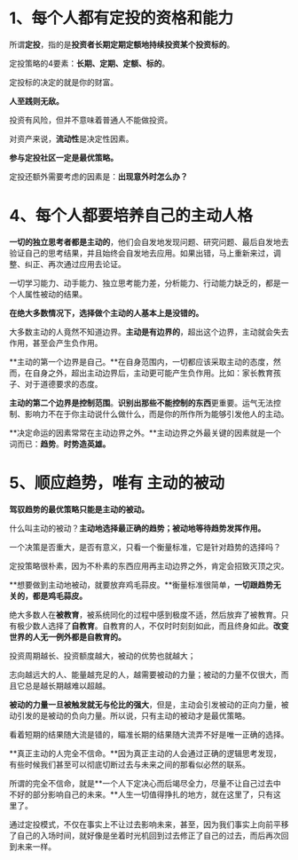 # 1、每个人都有定投的资格和能力

所谓**定投**，指的是**投资者长期定期定额地持续投资某个投资标的**。

定投策略的4要素：**长期、定期、定额、标的**。

定投标的决定的就是你的财富。

**人至践则无敌。**

投资有风险，但并不意味着普通人不能做投资。

对资产来说，**流动性**是决定性因素。

**参与定投社区一定是最优策略。**

定投还额外需要考虑的因素是：**出现意外时怎么办？**

# 4、每个人都要培养自己的主动人格

**一切的独立思考者都是主动的**，他们会自发地发现问题、研究问题、最后自发地去验证自己的思考结果，并且始终会自发地去应用。如果出错，马上重新来过，调整、纠正、再次通过应用去论证。

一切学习能力、动手能力、独立思考能力差，分析能力、行动能力缺乏的，都是一个人属性被动的结果。

**在绝大多数情况下，选择做个主动的人基本上是没错的。**

大多数主动的人竟然不知道边界。**主动是有边界的**，超出这个边界，主动就会失去作用，甚至会产生负作用。

**主动的第一个边界是自己。**在自身范围内，一切都应该采取主动的态度，然而，在自身之外，超出主动边界后，主动更可能产生负作用。比如：家长教育孩子、对于道德要求的态度。

**主动的第二个边界是控制范围**。**识别出那些不能控制的东西**更重要。运气无法控制、影响力不在于你主动说什么做什么，而是你的所作所为能够引发他人的主动。

**决定命运的因素常常在主动边界之外。**主动边界之外最关键的因素就是一个词而已：**趋势**。**时势造英雄。**

# 5、顺应趋势，唯有 主动的被动

**驾驭趋势的最优策略只能是主动的被动。**

什么叫主动的被动？**主动地选择最正确的趋势；被动地等待趋势发挥作用。**

一个决策是否重大，是否有意义，只看一个衡量标准，它是针对趋势的选择吗？

定投策略很朴素，因为不朴素的东西应用再主动边界之外，肯定会招致灭顶之灾。

**想要做到主动地被动，就要放弃鸡毛蒜皮。**衡量标准很简单，**一切跟趋势无关的，都是鸡毛蒜皮。**

绝大多数人在**被教育**，被系统同化的过程中感到极度不适，然后放弃了被教育。只有极少数人选择了**自教育**。自教育的人，不仅时时刻刻如此，而且终身如此。**改变世界的人无一例外都是自教育的。**

投资周期越长、投资额度越大，被动的优势也就越大；

志向越远大的人、能量越充足的人，越需要被动的力量；被动的力量不仅很大，而且它总是越长期越难以超越。

**被动的力量一旦被触发就无与伦比的强大**，但是，主动会引发被动的正向力量，被动引发的是被动的负向力量。所以说，只有主动的被动才是最优策略。

看着短期的结果随大流是错的，瞄准长期的结果随大流弄不好是唯一正确的选择。

**真正主动的人完全不信命。**因为真正主动的人会通过正确的逻辑思考发现，有些时候我们甚至可以彻底切断过去与未来之间的那看似必然的联系。

所谓的完全不信命，就是**一个人下定决心而后竭尽全力，尽量不让自己过去中不好的部分影响自己的未来。**人生一切值得挣扎的地方，就在这里了，只有这里了。

通过定投模式，不仅在事实上不让过去影响未来，甚至，因为我们事实上向前平移了自己的入场时间，就好像是坐着时光机回到过去修正了自己的过去，而后再次回到未来一样。

